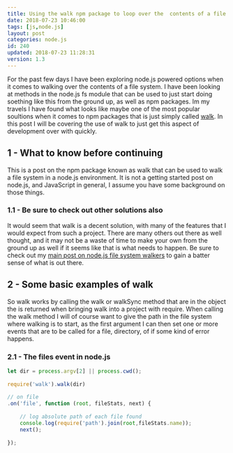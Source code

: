 ```yaml
---
title: Using the walk npm package to loop over the  contents of a file system in node.js.
date: 2018-07-23 10:46:00
tags: [js,node.js]
layout: post
categories: node.js
id: 240
updated: 2018-07-23 11:28:31
version: 1.3
---
```


For the past few days I have been exploring node.js powered options when it comes to walking over the contents of a file system. I have been looking at methods in the node.js fs module that can be used to just start doing soething like this from the ground up, as well as npm packages. Im my travels I have found what looks like maybe one of the most popular soultions when it comes to npm packages that is just simply called [walk](https://www.npmjs.com/package/walk). In this post I will be covering the use of walk to just get this aspect of development over with quickly.

<!-- more -->

## 1 - What to know before continuing

This is a post on the npm package known as walk that can be used to walk a file system in a node.js environment. It is not a getting started post on node.js, and JavaScript in general, I assume you have some background on those things.

### 1.1 - Be sure to check out other solutions also

It would seem that walk is a decent solution, with many of the features that I would expect from such a project. There are many others out there as well thought, and it may not be a waste of time to make your own from the ground up as well if it seems like that is what needs to happen. Be sure to check out my [main post on node.js file system walkers](/2018/07/20/nodejs-ways-to-walk-a-file-system/) to gain a batter sense of what is out there.

## 2 - Some basic examples of walk 

So walk works by calling the walk or walkSync method that are in the object the is returned when bringing walk into a project with require. When calling the walk method I will of course want to give the path in the file system where walking is to start, as the first argument I can then set one or more events that are to be called for a file, directory, of if some kind of error happens.

### 2.1 - The files event in node.js

```js
let dir = process.argv[2] || process.cwd();
 
require('walk').walk(dir)
 
// on file
.on('file', function (root, fileStats, next) {
 
    // log absolute path of each file found
    console.log(require('path').join(root,fileStats.name));
    next();
 
});
```